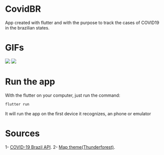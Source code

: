 # CovidBR

App created with flutter and with the purpose to track the cases of COVID19 in the brazilian states.

# GIFs

![](https://media2.giphy.com/media/Y1Mha91eWZV6pVthWE/giphy.gif)
![](https://media0.giphy.com/media/WtIlPKlbDRksEJw1s4/giphy.gif)

# Run the app

With the flutter on your computer, just run the command:

```c
flutter run
```

It will run the app on the first device it recognizes, an phone or emulator

# Sources

1- [COVID-19 Brazil API](https://covid19-brazil-api.now.sh/).
2- [Map theme(Thunderforest)](https://covid19-brazil-api.now.sh/).
